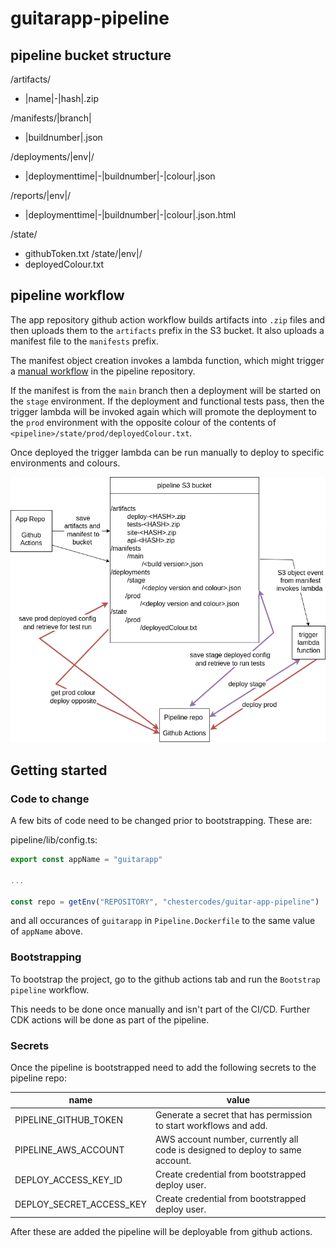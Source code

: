 # guitarapp-pipeline

## pipeline bucket structure

/artifacts/
- |name|-|hash|.zip

/manifests/|branch|
- |buildnumber|.json

/deployments/|env|/
- |deploymenttime|-|buildnumber|-|colour|.json

/reports/|env|/
- |deploymenttime|-|buildnumber|-|colour|.json.html

/state/
- githubToken.txt
/state/|env|/
- deployedColour.txt


## pipeline workflow

The app repository github action workflow builds artifacts into `.zip` files and then uploads them to the `artifacts` prefix in the S3 bucket. It also uploads a manifest file to the `manifests` prefix. 

The manifest object creation invokes a lambda function, which might trigger a [manual workflow](https://docs.github.com/en/rest/reference/actions#create-a-workflow-dispatch-event) in the pipeline repository.

If the manifest is from the `main` branch then a deployment will be started on the `stage` environment. If the deployment and functional tests pass, then the trigger lambda will be invoked again which will promote the deployment to the `prod` environment with the opposite colour of the contents of `<pipeline>/state/prod/deployedColour.txt`.

Once deployed the trigger lambda can be run manually to deploy to specific environments and colours.

![Pipeline](PipelineDiagram.drawio.png)

## Getting started

### Code to change

A few bits of code need to be changed prior to bootstrapping. These are:

pipeline/lib/config.ts:

``` javascript
export const appName = "guitarapp"

...

const repo = getEnv("REPOSITORY", "chestercodes/guitar-app-pipeline")
```

and all occurances of `guitarapp` in `Pipeline.Dockerfile` to the same value of `appName` above.

### Bootstrapping

To bootstrap the project, go to the github actions tab and run the `Bootstrap pipeline` workflow.

This needs to be done once manually and isn't part of the CI/CD. Further CDK actions will be done as part of the pipeline.

### Secrets

Once the pipeline is bootstrapped need to add the following secrets to the pipeline repo:

 name | value |
 ---- | ----- |
 PIPELINE_GITHUB_TOKEN | Generate a secret that has permission to start workflows and add. |
 PIPELINE_AWS_ACCOUNT | AWS account number, currently all code is designed to deploy to same account. |
 DEPLOY_ACCESS_KEY_ID | Create credential from bootstrapped deploy user. |
 DEPLOY_SECRET_ACCESS_KEY | Create credential from bootstrapped deploy user. |
 
After these are added the pipeline will be deployable from github actions.
